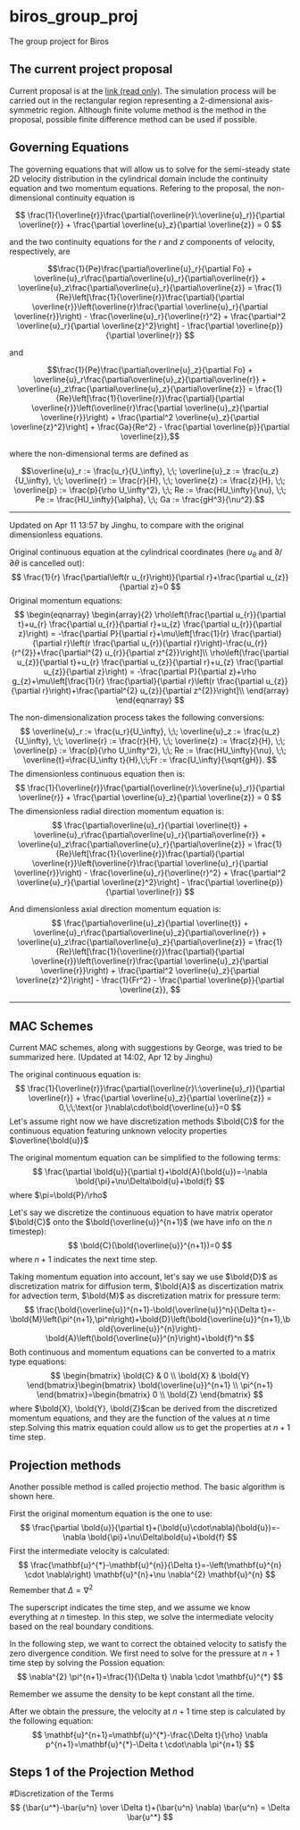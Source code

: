 
# biros\_group\_proj
The group project for Biros

## The current project proposal

Current proposal is at the [link  (read only)][1]. The simulation process will be carried out in the rectangular region representing a 2-dimensional axis-symmetric region. Although finite volume method is the method in the proposal, possible finite difference method can be used if possible.

## Governing Equations
The governing equations that will allow us to solve for the semi-steady state 2D velocity distribution in the cylindrical domain include the continuity equation and two momentum equations. Refering to the proposal, the non-dimensional continuity equation is

$$ \frac{1}{\overline{r}}\frac{\partial(\overline{r}\:\overline{u}_r)}{\partial \overline{r}} + \frac{\partial \overline{u}_z}{\partial \overline{z}} = 0 $$

and the two continuity equations for the $r$ and $z$ components of velocity, respectively, are

$$\frac{1}{Pe}\frac{\partial\overline{u}_r}{\partial Fo} + \overline{u}_r\frac{\partial\overline{u}_r}{\partial\overline{r}} + \overline{u}_z\frac{\partial\overline{u}_r}{\partial\overline{z}} = \frac{1}{Re}\left[\frac{1}{\overline{r}}\frac{\partial}{\partial \overline{r}}\left(\overline{r}\frac{\partial \overline{u}_r}{\partial \overline{r}}\right) - \frac{\overline{u}_r}{\overline{r}^2} + \frac{\partial^2 \overline{u}_r}{\partial \overline{z}^2}\right] - \frac{\partial \overline{p}}{\partial \overline{r}} $$

and

$$\frac{1}{Pe}\frac{\partial\overline{u}_z}{\partial Fo} + \overline{u}_r\frac{\partial\overline{u}_z}{\partial\overline{r}} + \overline{u}_z\frac{\partial\overline{u}_z}{\partial\overline{z}} = \frac{1}{Re}\left[\frac{1}{\overline{r}}\frac{\partial}{\partial \overline{r}}\left(\overline{r}\frac{\partial \overline{u}_z}{\partial \overline{r}}\right) + \frac{\partial^2 \overline{u}_z}{\partial \overline{z}^2}\right] + \frac{Ga}{Re^2} - \frac{\partial \overline{p}}{\partial \overline{z}},$$

where the non-dimensional terms are defined as

$$\overline{u}_r := \frac{u_r}{U_\infty}, \;\; \overline{u}_z := \frac{u_z}{U_\infty}, \;\; \overline{r} := \frac{r}{H}, \;\; \overline{z} := \frac{z}{H}, \;\; \overline{p} := \frac{p}{\rho U_\infty^2}, \;\; Re := \frac{HU_\infty}{\nu}, \;\; Pe := \frac{HU_\infty}{\alpha}, \;\; Ga := \frac{gH^3}{\nu^2}.$$

---

Updated on Apr 11 13:57 by Jinghu, to compare with the original dimensionless equations.



Original continuous equation at the cylindrical coordinates (here $u_\theta$ and $\partial/\partial\theta$ is cancelled out):
$$
\frac{1}{r} \frac{\partial\left(r u_{r}\right)}{\partial r}+\frac{\partial u_{z}}{\partial z}=0
$$
Original momentum equations:
$$
\begin{eqnarray}
\begin{array}{2}
\rho\left(\frac{\partial u_{r}}{\partial t}+u_{r} \frac{\partial u_{r}}{\partial r}+u_{z} \frac{\partial u_{r}}{\partial z}\right) = -\frac{\partial P}{\partial r}+\mu\left[\frac{1}{r} \frac{\partial}{\partial r}\left(r \frac{\partial u_{r}}{\partial r}\right)-\frac{u_{r}}{r^{2}}+\frac{\partial^{2} u_{r}}{\partial z^{2}}\right]\\
\rho\left(\frac{\partial u_{z}}{\partial t}+u_{r} \frac{\partial u_{z}}{\partial r}+u_{z} \frac{\partial u_{z}}{\partial z}\right) = -\frac{\partial P}{\partial z}+\rho g_{z}+\mu\left[\frac{1}{r} \frac{\partial}{\partial r}\left(r \frac{\partial u_{z}}{\partial r}\right)+\frac{\partial^{2} u_{z}}{\partial z^{2}}\right]\\
\end{array}
\end{eqnarray}
$$


The non-dimensionalization process takes the following conversions:
$$
\overline{u}_r := \frac{u_r}{U_\infty}, \;\; \overline{u}_z := \frac{u_z}{U_\infty}, \;\; \overline{r} := \frac{r}{H}, \;\; \overline{z} := \frac{z}{H}, \;\; \overline{p} := \frac{p}{\rho U_\infty^2}, \;\; Re := \frac{HU_\infty}{\nu}, \;\; \overline{t}=\frac{U_\infty t}{H},\;\;Fr := \frac{U_\infty}{\sqrt{gH}}.
$$
The dimensionless continuous equation then is:
$$
\frac{1}{\overline{r}}\frac{\partial(\overline{r}\:\overline{u}_r)}{\partial \overline{r}} + \frac{\partial \overline{u}_z}{\partial \overline{z}} = 0
$$
The dimensionless radial direction momentum equation is:
$$
\frac{\partial\overline{u}_r}{\partial \overline{t}} + \overline{u}_r\frac{\partial\overline{u}_r}{\partial\overline{r}} + \overline{u}_z\frac{\partial\overline{u}_r}{\partial\overline{z}} = \frac{1}{Re}\left[\frac{1}{\overline{r}}\frac{\partial}{\partial \overline{r}}\left(\overline{r}\frac{\partial \overline{u}_r}{\partial \overline{r}}\right) - \frac{\overline{u}_r}{\overline{r}^2} + \frac{\partial^2 \overline{u}_r}{\partial \overline{z}^2}\right] - \frac{\partial \overline{p}}{\partial \overline{r}}
$$


And dimensionless axial direction momentum equation is:
$$
\frac{\partial\overline{u}_z}{\partial \overline{t}} + \overline{u}_r\frac{\partial\overline{u}_z}{\partial\overline{r}} + \overline{u}_z\frac{\partial\overline{u}_z}{\partial\overline{z}} = \frac{1}{Re}\left[\frac{1}{\overline{r}}\frac{\partial}{\partial \overline{r}}\left(\overline{r}\frac{\partial \overline{u}_z}{\partial \overline{r}}\right) + \frac{\partial^2 \overline{u}_z}{\partial \overline{z}^2}\right] - \frac{1}{Fr^2} - \frac{\partial \overline{p}}{\partial \overline{z}},
$$

---



## MAC Schemes 

Current MAC schemes, along with suggestions by George, was tried to be summarized here. (Updated at 14:02, Apr 12 by Jinghu)



The original continuous equation is:
$$
\frac{1}{\overline{r}}\frac{\partial(\overline{r}\:\overline{u}_r)}{\partial \overline{r}} + \frac{\partial \overline{u}_z}{\partial \overline{z}} = 0,\;\;\text{or }\nabla\cdot\bold{\overline{u}}=0
$$
Let's assume right now we have discretization methods $\bold{C}$ for the continuous equation featuring unknown velocity properties $\overline{\bold{u}}$

The original momentum equation can be simplified to the following terms:
$$
\frac{\partial \bold{u}}{\partial t}+\bold{A}(\bold{u})=-\nabla \bold{\pi}+\nu\Delta\bold{u}+\bold{f}
$$
where $\pi=\bold{P}/\rho$

Let's say we discretize the continuous equation to have matrix operator $\bold{C}$ onto the $\bold{\overline{u}}^{n+1}$ (we have info on the $n$ timestep):
$$
\bold{C}(\bold{\overline{u}}^{n+1})=0
$$
where $n+1$ indicates the next time step.



Taking momentum equation into account, let's say we use $\bold{D}$ as discretization matrix for diffusion term, $\bold{A}$ as discertization matrix for advection term, $\bold{M}$ as discretization matrix for pressure term:
$$
\frac{\bold{\overline{u}}^{n+1}-\bold{\overline{u}}^n}{\Delta t}=-\bold{M}\left(\pi^{n+1},\pi^n\right)+\bold{D}\left(\bold{\overline{u}}^{n+1},\bold{\overline{u}}^{n}\right)-\bold{A}\left(\bold{\overline{u}}^{n}\right)+\bold{f}^n
$$
Both continuous and momentum equations can be converted to a matrix type equations:
$$
\begin{bmatrix}
\bold{C} & 0 \\
\bold{X} & \bold{Y} 
\end{bmatrix}\begin{bmatrix}
\bold{\overline{u}}^{n+1} \\
\pi^{n+1} 
\end{bmatrix}=\begin{bmatrix}
0 \\
\bold{Z}
\end{bmatrix}
$$
where $\bold{X}, \bold{Y}, \bold{Z}$can be derived from the discretized momentum equations, and they are the function of the values at $n$ time step.Solving this matrix equation could allow us to get the properties at $n+1$ time step.



## Projection methods

Another possible method is called projectio method. The basic algorithm is shown here.



First the original momentum equation is the one to use:
$$
\frac{\partial \bold{u}}{\partial t}+(\bold{u}\cdot\nabla)(\bold{u})=-\nabla \bold{\pi}+\nu\Delta\bold{u}+\bold{f}
$$
First the intermediate velocity is calculated:
$$
\frac{\mathbf{u}^{*}-\mathbf{u}^{n}}{\Delta t}=-\left(\mathbf{u}^{n} \cdot \nabla\right) \mathbf{u}^{n}+\nu \nabla^{2} \mathbf{u}^{n}
$$
Remember that $\Delta=\nabla^2$



The superscript indicates the time step, and we assume we know everything at $n$ timestep. In this step, we solve the intermediate velocity based on the real boundary conditions.



In the following step, we want to correct the obtained velocity to satisfy the zero divergence condition. We first need to solve for the pressure at $n+1$ time step by solving the Possion equation:
$$
\nabla^{2} \pi^{n+1}=\frac{1}{\Delta t} \nabla \cdot \mathbf{u}^{*}
$$


Remember we assume the density to be kept constant all the time.



After we obtain the pressure, the velocity at $n+1$ time step is calculated by the following equation:
$$
\mathbf{u}^{n+1}=\mathbf{u}^{*}-\frac{\Delta t}{\rho} \nabla p^{n+1}=\mathbf{u}^{*}-\Delta t
\cdot\nabla \pi^{n+1}
$$

## Steps 1 of the Projection Method
#Discretization of the Terms
$$
{\bar{u^*}-\bar{u^n} \over \Delta t}+(\bar{u^n} \nabla) \bar{u^n} = \Delta \bar{u^*}
$$










[1]:	https://www.overleaf.com/read/hzzczmvjnnht
